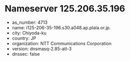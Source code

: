 # Nameserver 125.206.35.196

* as_number: 4713
* name: i125-206-35-196.s30.a048.ap.plala.or.jp.
* city: Chiyoda-ku
* country: JP
* organization: NTT Communications Corporation
* version: dnsmasq-2.85-atl-3
* dnssec: false
